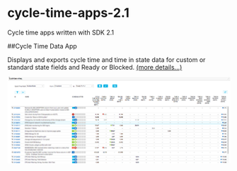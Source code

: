 # cycle-time-apps-2.1
Cycle time apps written with SDK 2.1

##Cycle Time Data App

Displays and exports cycle time and time in state data for custom or standard state fields and Ready or Blocked.  [(more details...)](/cycle-time-data-app/README.md)

![ScreenShot](/images/cycle-time-app.png)